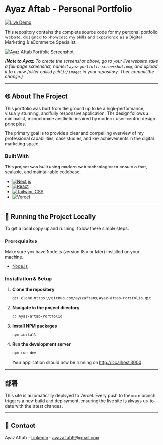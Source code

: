 # Ayaz Aftab - Personal Portfolio

[![Live Demo](https://img.shields.io/badge/Live-Demo-brightgreen?style=for-the-badge)](https://ayaz-aftab-portfolio.vercel.app/)

This repository contains the complete source code for my personal portfolio website, designed to showcase my skills and experience as a Digital Marketing & eCommerce Specialist.

![Ayaz Aftab Portfolio Screenshot](https://raw.githubusercontent.com/ayazaftab9/Ayaz-aftab-Portfolio/main/public/images/ayaz-portfolio-screenshot.png)

*(**Note to Ayaz:** To create the screenshot above, go to your live website, take a full-page screenshot, name it `ayaz-portfolio-screenshot.png`, and upload it to a new folder called `public/images` in your repository. Then commit the change.)*

---

## 🌐 About The Project

This portfolio was built from the ground up to be a high-performance, visually stunning, and fully responsive application. The design follows a minimalist, monochrome aesthetic inspired by modern, user-centric design principles.

The primary goal is to provide a clear and compelling overview of my professional capabilities, case studies, and key achievements in the digital marketing space.

### Built With

This project was built using modern web technologies to ensure a fast, scalable, and maintainable codebase.

*   [![Next.js](https://img.shields.io/badge/Next.js-000000?style=for-the-badge&logo=nextdotjs&logoColor=white)](https://nextjs.org/)
*   [![React](https://img.shields.io/badge/React-20232A?style=for-the-badge&logo=react&logoColor=61DAFB)](https://reactjs.org/)
*   [![Tailwind CSS](https://img.shields.io/badge/Tailwind_CSS-38B2AC?style=for-the-badge&logo=tailwind-css&logoColor=white)](https://tailwindcss.com/)
*   [![Vercel](https://img.shields.io/badge/Vercel-000000?style=for-the-badge&logo=vercel&logoColor=white)](https://vercel.com/)

---

## 🚀 Running the Project Locally

To get a local copy up and running, follow these simple steps.

### Prerequisites

Make sure you have Node.js (version 18.x or later) installed on your machine.
*   [Node.js](https://nodejs.org/)

### Installation & Setup

1.  **Clone the repository**
    ```sh
    git clone https://github.com/ayazaftab9/Ayaz-aftab-Portfolio.git
    ```
2.  **Navigate to the project directory**
    ```sh
    cd Ayaz-aftab-Portfolio
    ```
3.  **Install NPM packages**
    ```sh
    npm install
    ```
4.  **Run the development server**
    ```sh
    npm run dev
    ```
    Your application should now be running on [http://localhost:3000](http://localhost:3000).

---

## 部署

This site is automatically deployed to Vercel. Every push to the `main` branch triggers a new build and deployment, ensuring the live site is always up-to-date with the latest changes.

---

## 📧 Contact

Ayaz Aftab - [LinkedIn](https://www.linkedin.com/in/ayazaftab9/) - ayazaftab9@gmail.com
